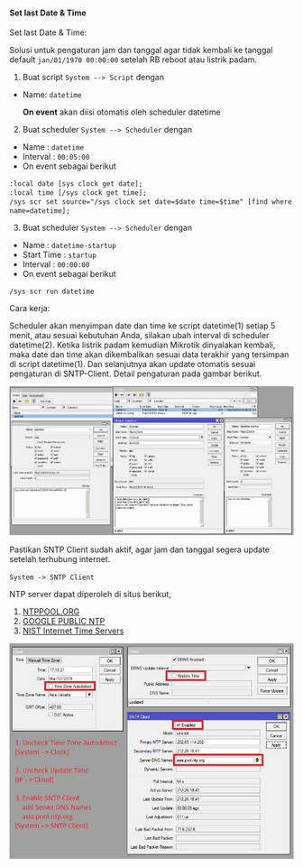 #### Set last Date & Time

Set last Date & Time:

Solusi untuk pengaturan jam dan tanggal agar tidak kembali ke tanggal default `jan/01/1970 00:00:00` setelah RB reboot atau listrik padam.

1. Buat script `System --> Script` dengan

* Name: `datetime`

	**On event** akan diisi otomatis oleh scheduler datetime

2. Buat scheduler `System --> Scheduler` dengan
* Name : `datetime`
* Interval : `00:05:00`
* On event sebagai berikut
```
:local date [sys clock get date]; 
:local time [/sys clock get time]; 
/sys scr set source="/sys clock set date=$date time=$time" [find where name=datetime];
```
3. Buat scheduler `System --> Scheduler` dengan
* Name : `datetime-startup`
* Start Time : `startup`
* Interval : `00:00:00`
* On event sebagai berikut
```
/sys scr run datetime
```

Cara kerja:

Scheduler akan menyimpan date dan time ke script datetime(1) setiap 5 menit, atau sesuai kebutuhan Anda, silakan ubah interval di scheduler datetime(2).
Ketika listrik padam kemudian Mikrotik dinyalakan kembali, maka date dan time akan dikembalikan sesuai data terakhir yang tersimpan di script datetime(1).
Dan selanjutnya akan update otomatis sesuai pengaturan di SNTP-Client.
Detail pengaturan pada gambar berikut.

![](./img/setdatetime.png)

<div>
	<script async src="//pagead2.googlesyndication.com/pagead/js/adsbygoogle.js"></script>
	<!-- ads3 -->
	<ins class="adsbygoogle" style="display:block" data-ad-client="ca-pub-1716315177239884" data-ad-slot="4095402072"
	 data-ad-format="auto" data-full-width-responsive="true"></ins>
	<script>
		(adsbygoogle = window.adsbygoogle || []).push({});
	</script>
</div>

Pastikan SNTP Client sudah aktif, agar jam dan tanggal segera update setelah terhubung internet.

`System -> SNTP Client`

NTP server dapat diperoleh di situs berikut,
1. [NTPPOOL.ORG](https://www.ntppool.org/)
2. [GOOGLE PUBLIC NTP](https://developers.google.com/time/)
3. [NIST Internet Time Servers](https://tf.nist.gov/tf-cgi/servers.cgi)

![SNTP Client](./img/sntp-client.jpg "SNTP Client")

